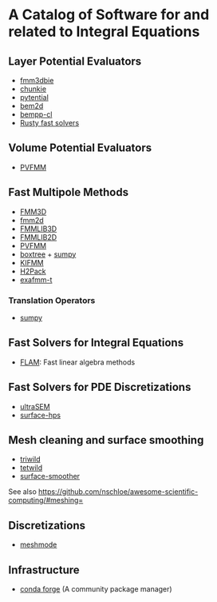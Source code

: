 # A Catalog of Software for and related to Integral Equations

## Layer Potential Evaluators

- [fmm3dbie](https://github.com/fastalgorithms/fmm3dbie)
- [chunkie](https://github.com/fastalgorithms/chunkie)
- [pytential](https://github.com/inducer/pytential/)
- [bem2d](https://github.com/tbetcke/bem2d)
- [bempp-cl](https://bempp.com/)
- [Rusty fast solvers](https://github.com/rusty-fast-solvers)

## Volume Potential Evaluators

- [PVFMM](https://github.com/dmalhotra/pvfmm)

## Fast Multipole Methods

- [FMM3D](https://github.com/flatironinstitute/FMM3D)
- [fmm2d](https://github.com/flatironinstitute/fmm2d)
- [FMMLIB3D](https://github.com/zgimbutas/fmmlib3d)
- [FMMLIB2D](https://github.com/zgimbutas/fmmlib2d)
- [PVFMM](https://github.com/dmalhotra/pvfmm)
- [boxtree](https://github.com/inducer/boxtree/) + [sumpy](https://github.com/inducer/sumpy)
- [KIFMM](http://www.harperlangston.com/kifmm3d/documentation/index.html)
- [H2Pack](https://github.com/scalable-matrix/H2Pack)
- [exafmm-t](https://github.com/exafmm/exafmm-t)

### Translation Operators
- [sumpy](https://github.com/inducer/sumpy)

## Fast Solvers for Integral Equations
- [FLAM](https://github.com/klho/FLAM): Fast linear algebra methods

## Fast Solvers for PDE Discretizations
- [ultraSEM](https://github.com/danfortunato/ultraSEM)
- [surface-hps](https://github.com/danfortunato/surface-hps)

## Mesh cleaning and surface smoothing
- [triwild](https://github.com/wildmeshing/TriWild)
- [tetwild](https://github.com/Yixin-Hu/TetWild)
- [surface-smoother](https://github.com/fastalgorithms/smooth-surface/)

See also https://github.com/nschloe/awesome-scientific-computing/#meshing=

## Discretizations

- [meshmode](https://github.com/inducer/meshmode)

## Infrastructure

- [conda forge](https://conda-forge.org/) (A community package manager)
